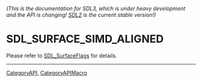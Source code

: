 ###### (This is the documentation for SDL3, which is under heavy development and the API is changing! [SDL2](https://wiki.libsdl.org/SDL2/) is the current stable version!)
# SDL_SURFACE_SIMD_ALIGNED

Please refer to [SDL_SurfaceFlags](SDL_SurfaceFlags) for details.

----
[CategoryAPI](CategoryAPI), [CategoryAPIMacro](CategoryAPIMacro)

